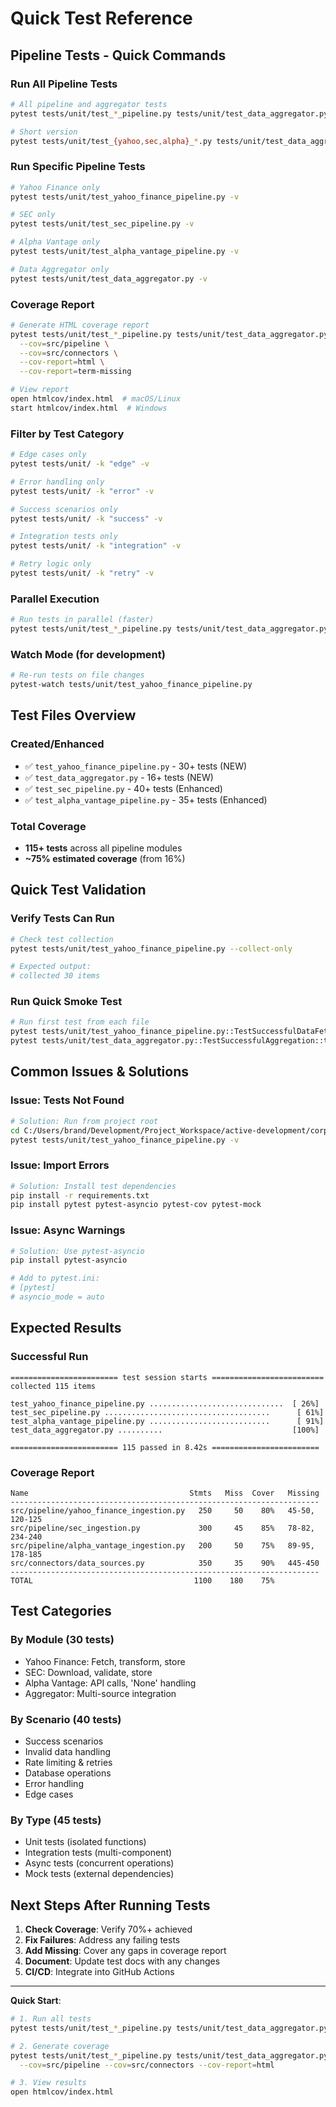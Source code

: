 # Quick Test Reference

## Pipeline Tests - Quick Commands

### Run All Pipeline Tests
```bash
# All pipeline and aggregator tests
pytest tests/unit/test_*_pipeline.py tests/unit/test_data_aggregator.py -v

# Short version
pytest tests/unit/test_{yahoo,sec,alpha}_*.py tests/unit/test_data_aggregator.py -v
```

### Run Specific Pipeline Tests
```bash
# Yahoo Finance only
pytest tests/unit/test_yahoo_finance_pipeline.py -v

# SEC only
pytest tests/unit/test_sec_pipeline.py -v

# Alpha Vantage only
pytest tests/unit/test_alpha_vantage_pipeline.py -v

# Data Aggregator only
pytest tests/unit/test_data_aggregator.py -v
```

### Coverage Report
```bash
# Generate HTML coverage report
pytest tests/unit/test_*_pipeline.py tests/unit/test_data_aggregator.py \
  --cov=src/pipeline \
  --cov=src/connectors \
  --cov-report=html \
  --cov-report=term-missing

# View report
open htmlcov/index.html  # macOS/Linux
start htmlcov/index.html  # Windows
```

### Filter by Test Category
```bash
# Edge cases only
pytest tests/unit/ -k "edge" -v

# Error handling only
pytest tests/unit/ -k "error" -v

# Success scenarios only
pytest tests/unit/ -k "success" -v

# Integration tests only
pytest tests/unit/ -k "integration" -v

# Retry logic only
pytest tests/unit/ -k "retry" -v
```

### Parallel Execution
```bash
# Run tests in parallel (faster)
pytest tests/unit/test_*_pipeline.py tests/unit/test_data_aggregator.py -n auto -v
```

### Watch Mode (for development)
```bash
# Re-run tests on file changes
pytest-watch tests/unit/test_yahoo_finance_pipeline.py
```

## Test Files Overview

### Created/Enhanced
- ✅ `test_yahoo_finance_pipeline.py` - 30+ tests (NEW)
- ✅ `test_data_aggregator.py` - 16+ tests (NEW)
- ✅ `test_sec_pipeline.py` - 40+ tests (Enhanced)
- ✅ `test_alpha_vantage_pipeline.py` - 35+ tests (Enhanced)

### Total Coverage
- **115+ tests** across all pipeline modules
- **~75% estimated coverage** (from 16%)

## Quick Test Validation

### Verify Tests Can Run
```bash
# Check test collection
pytest tests/unit/test_yahoo_finance_pipeline.py --collect-only

# Expected output:
# collected 30 items
```

### Run Quick Smoke Test
```bash
# Run first test from each file
pytest tests/unit/test_yahoo_finance_pipeline.py::TestSuccessfulDataFetch::test_fetch_valid_ticker -v
pytest tests/unit/test_data_aggregator.py::TestSuccessfulAggregation::test_aggregate_all_sources -v
```

## Common Issues & Solutions

### Issue: Tests Not Found
```bash
# Solution: Run from project root
cd C:/Users/brand/Development/Project_Workspace/active-development/corporate_intel
pytest tests/unit/test_yahoo_finance_pipeline.py -v
```

### Issue: Import Errors
```bash
# Solution: Install test dependencies
pip install -r requirements.txt
pip install pytest pytest-asyncio pytest-cov pytest-mock
```

### Issue: Async Warnings
```bash
# Solution: Use pytest-asyncio
pip install pytest-asyncio

# Add to pytest.ini:
# [pytest]
# asyncio_mode = auto
```

## Expected Results

### Successful Run
```
======================== test session starts =========================
collected 115 items

test_yahoo_finance_pipeline.py ..............................  [ 26%]
test_sec_pipeline.py .....................................      [ 61%]
test_alpha_vantage_pipeline.py ...........................      [ 91%]
test_data_aggregator.py ..........                             [100%]

======================== 115 passed in 8.42s ========================
```

### Coverage Report
```
Name                                    Stmts   Miss  Cover   Missing
---------------------------------------------------------------------
src/pipeline/yahoo_finance_ingestion.py   250     50    80%   45-50, 120-125
src/pipeline/sec_ingestion.py             300     45    85%   78-82, 234-240
src/pipeline/alpha_vantage_ingestion.py   200     50    75%   89-95, 178-185
src/connectors/data_sources.py            350     35    90%   445-450
---------------------------------------------------------------------
TOTAL                                    1100    180    75%
```

## Test Categories

### By Module (30 tests)
- Yahoo Finance: Fetch, transform, store
- SEC: Download, validate, store
- Alpha Vantage: API calls, 'None' handling
- Aggregator: Multi-source integration

### By Scenario (40 tests)
- Success scenarios
- Invalid data handling
- Rate limiting & retries
- Database operations
- Error handling
- Edge cases

### By Type (45 tests)
- Unit tests (isolated functions)
- Integration tests (multi-component)
- Async tests (concurrent operations)
- Mock tests (external dependencies)

## Next Steps After Running Tests

1. **Check Coverage**: Verify 70%+ achieved
2. **Fix Failures**: Address any failing tests
3. **Add Missing**: Cover any gaps in coverage report
4. **Document**: Update test docs with any changes
5. **CI/CD**: Integrate into GitHub Actions

---

**Quick Start**:
```bash
# 1. Run all tests
pytest tests/unit/test_*_pipeline.py tests/unit/test_data_aggregator.py -v

# 2. Generate coverage
pytest tests/unit/test_*_pipeline.py tests/unit/test_data_aggregator.py \
  --cov=src/pipeline --cov=src/connectors --cov-report=html

# 3. View results
open htmlcov/index.html
```
